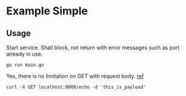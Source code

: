# Example Simple

## Usage

Start service. Shall block, not return with error messages such as port already in use.

```shell
go run main.go
```

Yes, there is no limitation on GET with request body.
[ref](https://stackoverflow.com/questions/978061/http-get-with-request-body)

```shell
curl -X GET localhost:8080/echo -d 'this_is_payload'
```